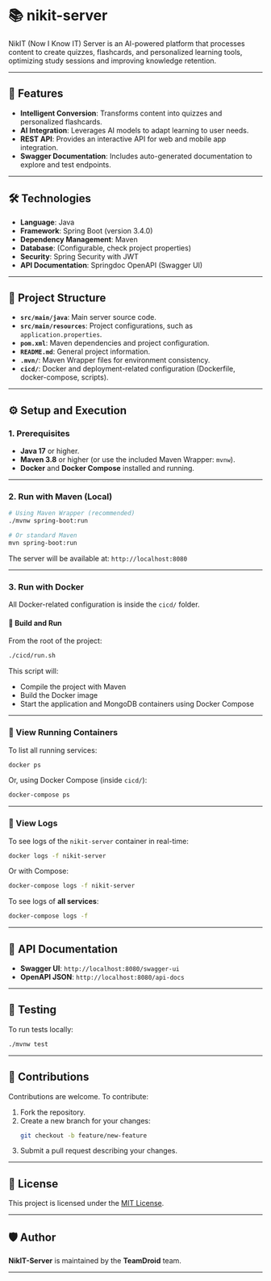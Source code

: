 # 📚 nikit-server

NikIT (Now I Know IT) Server is an AI-powered platform that processes content to create quizzes, flashcards, and personalized learning tools, optimizing study sessions and improving knowledge retention.

---

## 🚀 Features

- **Intelligent Conversion**: Transforms content into quizzes and personalized flashcards.
- **AI Integration**: Leverages AI models to adapt learning to user needs.
- **REST API**: Provides an interactive API for web and mobile app integration.
- **Swagger Documentation**: Includes auto-generated documentation to explore and test endpoints.

---

## 🛠️ Technologies

- **Language**: Java
- **Framework**: Spring Boot (version 3.4.0)
- **Dependency Management**: Maven
- **Database**: (Configurable, check project properties)
- **Security**: Spring Security with JWT
- **API Documentation**: Springdoc OpenAPI (Swagger UI)

---

## 📂 Project Structure

- **`src/main/java`**: Main server source code.
- **`src/main/resources`**: Project configurations, such as `application.properties`.
- **`pom.xml`**: Maven dependencies and project configuration.
- **`README.md`**: General project information.
- **`.mvn/`**: Maven Wrapper files for environment consistency.
- **`cicd/`**: Docker and deployment-related configuration (Dockerfile, docker-compose, scripts).

---

## ⚙️ Setup and Execution

### **1. Prerequisites**

- **Java 17** or higher.
- **Maven 3.8** or higher (or use the included Maven Wrapper: `mvnw`).
- **Docker** and **Docker Compose** installed and running.

---

### **2. Run with Maven (Local)**

```bash
# Using Maven Wrapper (recommended)
./mvnw spring-boot:run

# Or standard Maven
mvn spring-boot:run
```

The server will be available at: `http://localhost:8080`

---

### **3. Run with Docker**

All Docker-related configuration is inside the `cicd/` folder.

#### 🧱 Build and Run

From the root of the project:

```bash
./cicd/run.sh
```

This script will:
- Compile the project with Maven
- Build the Docker image
- Start the application and MongoDB containers using Docker Compose

---

### 👀 View Running Containers

To list all running services:

```bash
docker ps
```

Or, using Docker Compose (inside `cicd/`):

```bash
docker-compose ps
```

---

### 📜 View Logs

To see logs of the `nikit-server` container in real-time:

```bash
docker logs -f nikit-server
```

Or with Compose:

```bash
docker-compose logs -f nikit-server
```

To see logs of **all services**:

```bash
docker-compose logs -f
```

---

## 🔗 API Documentation

- **Swagger UI**: `http://localhost:8080/swagger-ui`
- **OpenAPI JSON**: `http://localhost:8080/api-docs`

---

## 🧪 Testing

To run tests locally:

```bash
./mvnw test
```

---

## 🤝 Contributions

Contributions are welcome. To contribute:

1. Fork the repository.
2. Create a new branch for your changes:
   ```bash
   git checkout -b feature/new-feature
   ```
3. Submit a pull request describing your changes.

---

## 📜 License

This project is licensed under the [MIT License](LICENSE).

---

## 🛡️ Author

**NikIT-Server** is maintained by the **TeamDroid** team.

---

